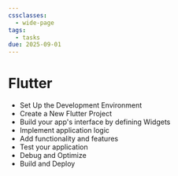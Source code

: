 ```yaml
---
cssclasses:
  - wide-page
tags:
  - tasks
due: 2025-09-01
---
```

# Flutter

- Set Up the Development Environment
- Create a New Flutter Project
- Build your app's interface by defining Widgets
- Implement application logic
- Add functionality and features
- Test your application
- Debug and Optimize
- Build and Deploy



